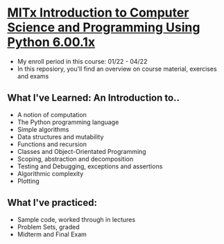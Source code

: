# [MITx Introduction to Computer Science and Programming Using Python 6.00.1x ](https://www.edx.org/course/introduction-to-computer-science-and-programming-7)
* My enroll period in this course:  01/22 - 04/22
* In this reposiory, you'll find an overview on course material, exercises and exams

## What I've Learned: An Introduction to.. 
* A notion of computation
* The Python programming language
* Simple algorithms
* Data structures and mutability
* Functions and recursion
* Classes and Object-Orientated Programming 
* Scoping, abstraction and decomposition
* Testing and Debugging, exceptions and assertions
* Algorithmic complexity
* Plotting

## What I've practiced:
* Sample code, worked through in lectures
* Problem Sets, graded 
* Midterm and Final Exam

